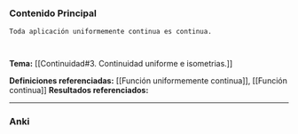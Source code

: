 ### Contenido Principal

```ad-proposition
Toda aplicación uniformemente continua es continua.
```

```ad-proof


```

**Tema:** [[Continuidad#3. Continuidad uniforme e isometrias.]]

**Definiciones referenciadas:** [[Función uniformemente continua]], [[Función continua]]
**Resultados referenciados:**

---
### Anki
